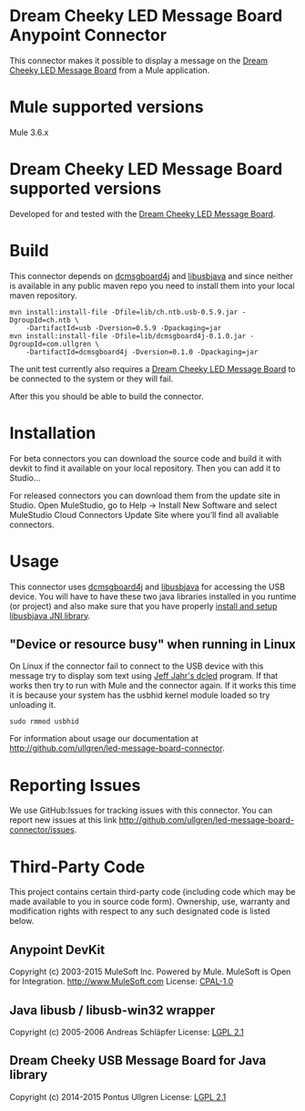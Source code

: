 # Dream Cheeky LED Message Board Anypoint Connector

This connector makes it possible to display a message on the [Dream Cheeky LED Message Board](http://dreamcheeky.com/led-message-board) from a Mule application.

# Mule supported versions

Mule 3.6.x

# Dream Cheeky LED Message Board supported versions

Developed for and tested with the [Dream Cheeky LED Message Board](http://dreamcheeky.com/led-message-board).

# Build

This connector depends on [dcmsgboard4j](https://github.com/ullgren/dcmsgboard4j) and [libusbjava](http://libusbjava.sourceforge.net/wp/) and since neither is available in any public maven repo you need to install them into your local maven repository.

```
mvn install:install-file -Dfile=lib/ch.ntb.usb-0.5.9.jar -DgroupId=ch.ntb \
    -DartifactId=usb -Dversion=0.5.9 -Dpackaging=jar
mvn install:install-file -Dfile=lib/dcmsgboard4j-0.1.0.jar -DgroupId=com.ullgren \
    -DartifactId=dcmsgboard4j -Dversion=0.1.0 -Dpackaging=jar
```

The unit test currently also requires a [Dream Cheeky LED Message Board](http://dreamcheeky.com/led-message-board) to be connected to the system or they will fail.

After this you should be able to build the connector.

# Installation 
For beta connectors you can download the source code and build it with devkit to find it available on your local repository. Then you can add it to Studio…<TBD>

For released connectors you can download them from the update site in Studio. 
Open MuleStudio, go to Help → Install New Software and select MuleStudio Cloud Connectors Update Site where you’ll find all avaliable connectors.

# Usage

This connector uses [dcmsgboard4j](https://github.com/ullgren/dcmsgboard4j) and [libusbjava](http://libusbjava.sourceforge.net/wp/) for accessing the USB device.
You will have to have these two java libraries installed in you runtime (or project) and also make sure that you have properly [install and setup libusbjava JNI library](http://libusbjava.sourceforge.net/wp/?page_id=8).

## "Device or resource busy" when running in Linux

On Linux if the connector fail to connect to the USB device with this message try to display som text using [Jeff Jahr's dcled](http://www.last-outpost.com/~malakai/dcled/) program. If that works then try to run with Mule and the connector again. If it works this time it is because your system has the usbhid kernel module loaded so try unloading it.

```
sudo rmmod usbhid
```

For information about usage our documentation at http://github.com/ullgren/led-message-board-connector.

# Reporting Issues

We use GitHub:Issues for tracking issues with this connector. You can report new issues at this link http://github.com/ullgren/led-message-board-connector/issues.

# Third-Party Code

This project contains certain third-party code (including code which may be made available to you in source code form). Ownership, use, warranty and modification rights with respect to any such designated code is listed below.

## Anypoint DevKit

Copyright (c) 2003-2015 MuleSoft Inc.
Powered by Mule. MuleSoft is Open for Integration.
http://www.MuleSoft.com
License: [CPAL-1.0](http://www.MuleSoft.com/CPAL/)

## Java libusb / libusb-win32 wrapper

Copyright (c) 2005-2006 Andreas Schläpfer
License: [LGPL 2.1](https://svn.code.sf.net/p/libusbjava/code/trunk/java/LGPL.txt)

## Dream Cheeky USB Message Board for Java library

Copyright (c) 2014-2015 Pontus Ullgren
License: [LGPL 2.1](https://github.com/ullgren/dcmsgboard4j/blob/master/LICENSE)


